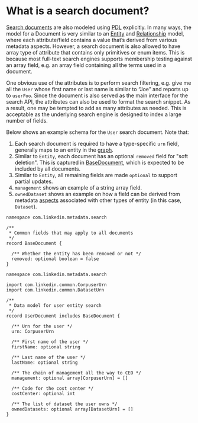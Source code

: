 # What is a search document?

[Search documents](https://en.wikipedia.org/wiki/Search_engine_indexing) are also modeled using
[PDL](https://linkedin.github.io/rest.li/pdl_schema) explicitly. In many ways, the model for a Document is very similar
to an [Entity](entity.md) and [Relationship](relationship.md) model, where each attribute/field contains a value that’s
derived from various metadata aspects. However, a search document is also allowed to have array type of attribute that
contains only primitives or enum items. This is because most full-text search engines supports membership testing
against an array field, e.g. an array field containing all the terms used in a document.

One obvious use of the attributes is to perform search filtering, e.g. give me all the `User` whose first name or last
name is similar to “Joe” and reports up to `userFoo`. Since the document is also served as the main interface for the
search API, the attributes can also be used to format the search snippet. As a result, one may be tempted to add as many
attributes as needed. This is acceptable as the underlying search engine is designed to index a large number of fields.

Below shows an example schema for the `User` search document. Note that:

1. Each search document is required to have a type-specific `urn` field, generally maps to an entity in the
   [graph](graph.md).
2. Similar to `Entity`, each document has an optional `removed` field for "soft deletion". This is captured in
   [BaseDocument](../../metadata-models/src/main/pegasus/com/linkedin/metadata/search/BaseDocument.pdl), which is
   expected to be included by all documents.
3. Similar to `Entity`, all remaining fields are made `optional` to support partial updates.
4. `management` shows an example of a string array field.
5. `ownedDataset` shows an example on how a field can be derived from metadata [aspects](aspect.md) associated with
   other types of entity (in this case, `Dataset`).

```
namespace com.linkedin.metadata.search

/**
 * Common fields that may apply to all documents
 */
record BaseDocument {

  /** Whether the entity has been removed or not */
  removed: optional boolean = false
}
```

```
namespace com.linkedin.metadata.search

import com.linkedin.common.CorpuserUrn
import com.linkedin.common.DatasetUrn

/**
 * Data model for user entity search
 */
record UserDocument includes BaseDocument {

  /** Urn for the user */
  urn: CorpuserUrn

  /** First name of the user */
  firstName: optional string

  /** Last name of the user */
  lastName: optional string

  /** The chain of management all the way to CEO */
  management: optional array[CorpuserUrn] = []

  /** Code for the cost center */
  costCenter: optional int

  /** The list of dataset the user owns */
  ownedDatasets: optional array[DatasetUrn] = []
}
```
